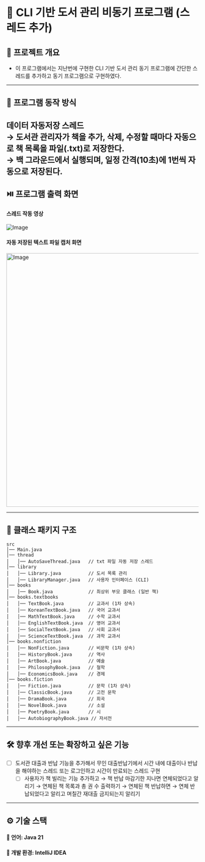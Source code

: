 # 📖 CLI 기반 도서 관리 비동기 프로그램 (스레드 추가)

## 📝 프로젝트 개요
- 이 프로그램에서는 지난번에 구현한 CLI 기반 도서 관리 동기 프로그램에 
간단한 스레드를 추가하고 동기 프로그램으로 구현하였다.
---
## 🎯 **프로그램 동작 방식**
**데이터 자동저장 스레드** <br>
→ 도서관 관리자가 책을 추가, 삭제, 수정할 때마다 자동으로 책 목록을 파일(.txt)로 저장한다.<br>
→ 백 그라운드에서 실행되며, 일정 간격(10초)에 1번씩 자동으로 저장된다.
---

## ⏯️ **프로그램 출력 화면**
#### 스레드 작동 영상
![Image](https://github.com/user-attachments/assets/8ae26521-f2ed-4d69-8ea1-d1edfa034fd4)

#### 자동 저장된 텍스트 파일 캡처 화면
<img width="663" alt="Image" src="https://github.com/user-attachments/assets/7d3c8bf3-13a6-48ae-b6b6-772de15fc47d" />

---

## 📌 **클래스 패키지 구조**
```
src
│── Main.java
│── thread
│   │── AutoSaveThread.java   // txt 파일 자동 저장 스레드
│── library
│   │── Library.java          // 도서 목록 관리
│   │── LibraryManager.java   // 사용자 인터페이스 (CLI)
│── books
│   │── Book.java             // 최상위 부모 클래스 (일반 책)
│── books.textbooks
│   │── TextBook.java         // 교과서 (1차 상속)
│   │── KoreanTextBook.java   // 국어 교과서
│   │── MathTextBook.java     // 수학 교과서
│   │── EnglishTextBook.java  // 영어 교과서
│   │── SocialTextBook.java   // 사회 교과서
│   │── ScienceTextBook.java  // 과학 교과서
│── books.nonfiction
│   │── NonFiction.java       // 비문학 (1차 상속)
│   │── HistoryBook.java      // 역사
│   │── ArtBook.java          // 예술
│   │── PhilosophyBook.java   // 철학
│   │── EconomicsBook.java    // 경제
│── books.fiction
│   │── Fiction.java          // 문학 (1차 상속)
│   │── ClassicBook.java      // 고전 문학
│   │── DramaBook.java        // 희곡
│   │── NovelBook.java        // 소설
│   │── PoetryBook.java       // 시
│   │── AutobiographyBook.java // 자서전
```
---
## 🛠️ **향후 개선 또는 확장하고 싶은 기능**
- [ ]  도서관 대출과 반납 기능을 추가해서 무인 대출반납기에서 시간 내에 대출이나 반납을 해야하는 스레드 또는 로그인하고 시간이 만료되는 스레드 구현
    - [ ]  사용자가 책 빌리는 기능 추가하고 → 책 반납 마감기한 지나면 연체되었다고 알리기 → 연체된 책 목록과 총 권 수 출력하기 → 연체된 책 반납하면 → 연체 반납되었다고 알리고 며칠간 재대출 금지되는지 알리기

---
## ⚙️️ **기술 스택**
#### 🔹 언어: Java 21
#### 🔹 개발 환경: IntelliJ IDEA

